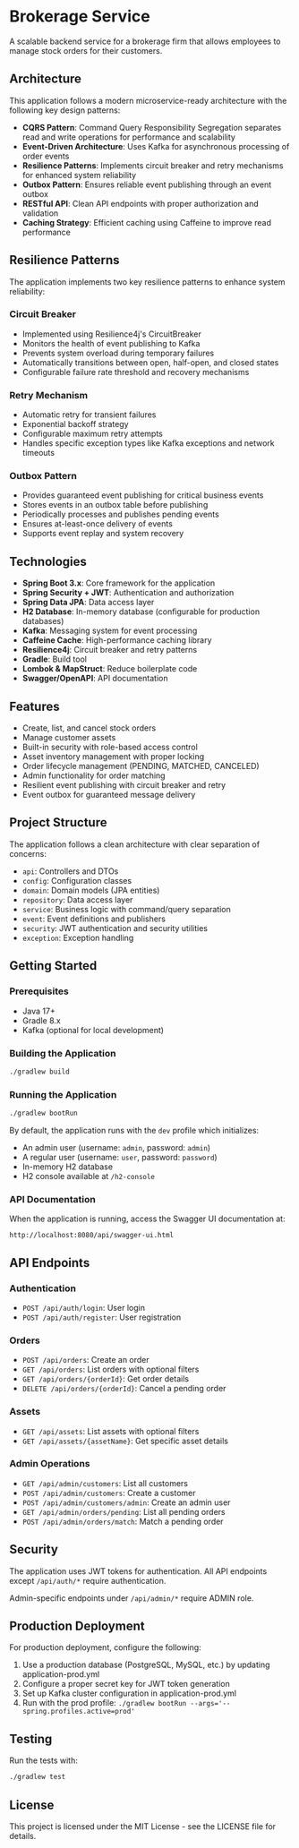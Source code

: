 # Brokerage Service

A scalable backend service for a brokerage firm that allows employees to manage stock orders for their customers.

## Architecture

This application follows a modern microservice-ready architecture with the following key design patterns:

- **CQRS Pattern**: Command Query Responsibility Segregation separates read and write operations for performance and scalability
- **Event-Driven Architecture**: Uses Kafka for asynchronous processing of order events
- **Resilience Patterns**: Implements circuit breaker and retry mechanisms for enhanced system reliability
- **Outbox Pattern**: Ensures reliable event publishing through an event outbox
- **RESTful API**: Clean API endpoints with proper authorization and validation
- **Caching Strategy**: Efficient caching using Caffeine to improve read performance

## Resilience Patterns

The application implements two key resilience patterns to enhance system reliability:

### Circuit Breaker
- Implemented using Resilience4j's CircuitBreaker
- Monitors the health of event publishing to Kafka
- Prevents system overload during temporary failures
- Automatically transitions between open, half-open, and closed states
- Configurable failure rate threshold and recovery mechanisms

### Retry Mechanism
- Automatic retry for transient failures
- Exponential backoff strategy
- Configurable maximum retry attempts
- Handles specific exception types like Kafka exceptions and network timeouts

### Outbox Pattern
- Provides guaranteed event publishing for critical business events
- Stores events in an outbox table before publishing
- Periodically processes and publishes pending events
- Ensures at-least-once delivery of events
- Supports event replay and system recovery

## Technologies

- **Spring Boot 3.x**: Core framework for the application
- **Spring Security + JWT**: Authentication and authorization
- **Spring Data JPA**: Data access layer
- **H2 Database**: In-memory database (configurable for production databases)
- **Kafka**: Messaging system for event processing
- **Caffeine Cache**: High-performance caching library
- **Resilience4j**: Circuit breaker and retry patterns
- **Gradle**: Build tool
- **Lombok & MapStruct**: Reduce boilerplate code
- **Swagger/OpenAPI**: API documentation

## Features

- Create, list, and cancel stock orders
- Manage customer assets
- Built-in security with role-based access control
- Asset inventory management with proper locking
- Order lifecycle management (PENDING, MATCHED, CANCELED)
- Admin functionality for order matching
- Resilient event publishing with circuit breaker and retry
- Event outbox for guaranteed message delivery

## Project Structure

The application follows a clean architecture with clear separation of concerns:

- `api`: Controllers and DTOs
- `config`: Configuration classes
- `domain`: Domain models (JPA entities)
- `repository`: Data access layer
- `service`: Business logic with command/query separation
- `event`: Event definitions and publishers
- `security`: JWT authentication and security utilities
- `exception`: Exception handling

## Getting Started

### Prerequisites

- Java 17+
- Gradle 8.x
- Kafka (optional for local development)

### Building the Application

```bash
./gradlew build
```

### Running the Application

```bash
./gradlew bootRun
```

By default, the application runs with the `dev` profile which initializes:
- An admin user (username: `admin`, password: `admin`)
- A regular user (username: `user`, password: `password`)
- In-memory H2 database
- H2 console available at `/h2-console`

### API Documentation

When the application is running, access the Swagger UI documentation at:

```
http://localhost:8080/api/swagger-ui.html
```

## API Endpoints

### Authentication

- `POST /api/auth/login`: User login
- `POST /api/auth/register`: User registration

### Orders

- `POST /api/orders`: Create an order
- `GET /api/orders`: List orders with optional filters
- `GET /api/orders/{orderId}`: Get order details
- `DELETE /api/orders/{orderId}`: Cancel a pending order

### Assets

- `GET /api/assets`: List assets with optional filters
- `GET /api/assets/{assetName}`: Get specific asset details

### Admin Operations

- `GET /api/admin/customers`: List all customers
- `POST /api/admin/customers`: Create a customer
- `POST /api/admin/customers/admin`: Create an admin user
- `GET /api/admin/orders/pending`: List all pending orders
- `POST /api/admin/orders/match`: Match a pending order

## Security

The application uses JWT tokens for authentication. All API endpoints except `/api/auth/*` require authentication.

Admin-specific endpoints under `/api/admin/*` require ADMIN role.

## Production Deployment

For production deployment, configure the following:

1. Use a production database (PostgreSQL, MySQL, etc.) by updating application-prod.yml
2. Configure a proper secret key for JWT token generation
3. Set up Kafka cluster configuration in application-prod.yml
4. Run with the prod profile: `./gradlew bootRun --args='--spring.profiles.active=prod'`

## Testing

Run the tests with:

```bash
./gradlew test
```

## License

This project is licensed under the MIT License - see the LICENSE file for details.